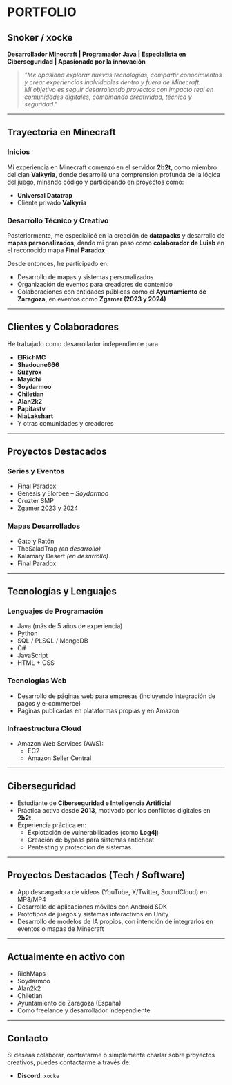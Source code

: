 # PORTFOLIO  
## Snoker / xocke  
**Desarrollador Minecraft | Programador Java | Especialista en Ciberseguridad | Apasionado por la innovación**

> *"Me apasiona explorar nuevas tecnologías, compartir conocimientos y crear experiencias inolvidables dentro y fuera de Minecraft.  
> Mi objetivo es seguir desarrollando proyectos con impacto real en comunidades digitales, combinando creatividad, técnica y seguridad."*

---

## Trayectoria en Minecraft

### Inicios  
Mi experiencia en Minecraft comenzó en el servidor **2b2t**, como miembro del clan **Valkyria**, donde desarrollé una comprensión profunda de la lógica del juego, minando código y participando en proyectos como:  
- **Universal Datatrap**  
- Cliente privado **Valkyria**

### Desarrollo Técnico y Creativo  
Posteriormente, me especialicé en la creación de **datapacks** y desarrollo de **mapas personalizados**, dando mi gran paso como **colaborador de Luisb** en el reconocido mapa **Final Paradox**.

Desde entonces, he participado en:  
- Desarrollo de mapas y sistemas personalizados  
- Organización de eventos para creadores de contenido  
- Colaboraciones con entidades públicas como el **Ayuntamiento de Zaragoza**, en eventos como **Zgamer (2023 y 2024)**

---

## Clientes y Colaboradores

He trabajado como desarrollador independiente para:  
- **ElRichMC** 
- **Shadoune666**  
- **Suzyrox**  
- **Mayichi**  
- **Soydarmoo**  
- **Chiletian**  
- **Alan2k2**  
- **Papitastv**  
- **NiaLakshart**  
- Y otras comunidades y creadores

---

## Proyectos Destacados

### Series y Eventos
- Final Paradox  
- Genesis y Elorbee – *Soydarmoo*  
- Cruzter SMP  
- Zgamer 2023 y 2024

### Mapas Desarrollados
- Gato y Ratón  
- TheSaladTrap *(en desarrollo)*  
- Kalamary Desert *(en desarrollo)*  
- Final Paradox

---

## Tecnologías y Lenguajes

### Lenguajes de Programación
- Java (más de 5 años de experiencia)  
- Python  
- SQL / PLSQL / MongoDB  
- C#  
- JavaScript  
- HTML + CSS  

### Tecnologías Web
- Desarrollo de páginas web para empresas (incluyendo integración de pagos y e-commerce)  
- Páginas publicadas en plataformas propias y en Amazon

### Infraestructura Cloud
- Amazon Web Services (AWS):  
  - EC2  
  - Amazon Seller Central

---

## Ciberseguridad

- Estudiante de **Ciberseguridad e Inteligencia Artificial**  
- Práctica activa desde **2013**, motivado por los conflictos digitales en **2b2t**  
- Experiencia práctica en:
  - Explotación de vulnerabilidades (como **Log4j**)  
  - Creación de bypass para sistemas anticheat  
  - Pentesting y protección de sistemas

---

## Proyectos Destacados (Tech / Software)

- App descargadora de videos (YouTube, X/Twitter, SoundCloud) en MP3/MP4  
- Desarrollo de aplicaciones móviles con Android SDK  
- Prototipos de juegos y sistemas interactivos en Unity  
- Desarrollo de modelos de IA propios, con intención de integrarlos en eventos o mapas de Minecraft

---

## Actualmente en activo con

- RichMaps  
- Soydarmoo  
- Alan2k2  
- Chiletian  
- Ayuntamiento de Zaragoza (España)  
- Como freelance y desarrollador independiente

---

## Contacto

Si deseas colaborar, contratarme o simplemente charlar sobre proyectos creativos, puedes contactarme a través de:

- **Discord**: `xocke`  
